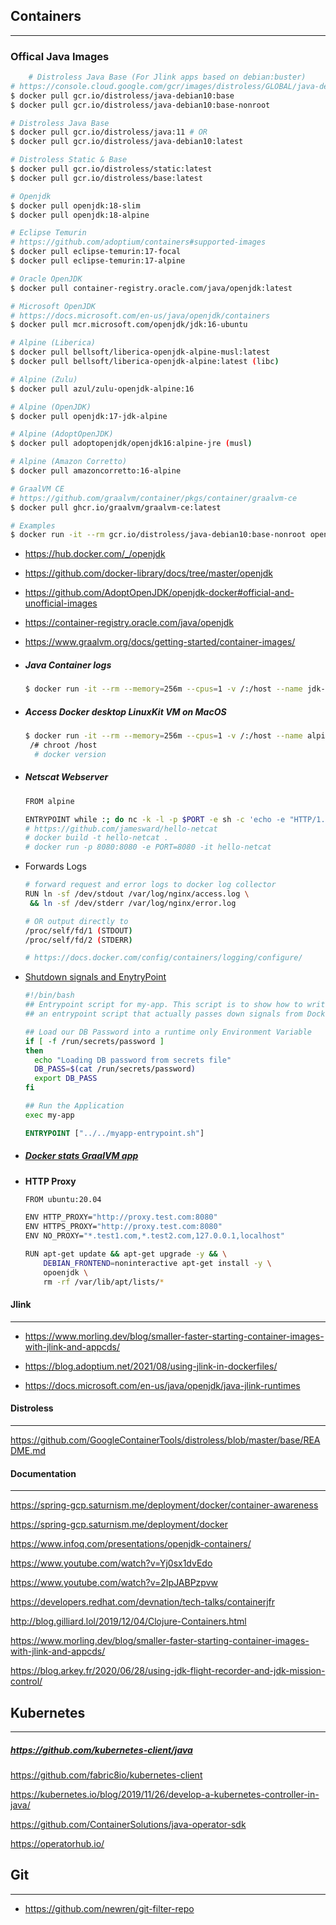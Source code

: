 ## Containers

------

### Offical Java Images

```bash
	# Distroless Java Base (For Jlink apps based on debian:buster)
# https://console.cloud.google.com/gcr/images/distroless/GLOBAL/java-debian10
$ docker pull gcr.io/distroless/java-debian10:base
$ docker pull gcr.io/distroless/java-debian10:base-nonroot

# Distroless Java Base
$ docker pull gcr.io/distroless/java:11 # OR
$ docker pull gcr.io/distroless/java-debian10:latest

# Distroless Static & Base
$ docker pull gcr.io/distroless/static:latest
$ docker pull gcr.io/distroless/base:latest

# Openjdk
$ docker pull openjdk:18-slim
$ docker pull openjdk:18-alpine

# Eclipse Temurin
# https://github.com/adoptium/containers#supported-images
$ docker pull eclipse-temurin:17-focal
$ docker pull eclipse-temurin:17-alpine

# Oracle OpenJDK
$ docker pull container-registry.oracle.com/java/openjdk:latest

# Microsoft OpenJDK
# https://docs.microsoft.com/en-us/java/openjdk/containers
$ docker pull mcr.microsoft.com/openjdk/jdk:16-ubuntu

# Alpine (Liberica)
$ docker pull bellsoft/liberica-openjdk-alpine-musl:latest
$ docker pull bellsoft/liberica-openjdk-alpine:latest (libc)

# Alpine (Zulu)
$ docker pull azul/zulu-openjdk-alpine:16

# Alpine (OpenJDK)
$ docker pull openjdk:17-jdk-alpine

# Alpine (AdoptOpenJDK)
$ docker pull adoptopenjdk/openjdk16:alpine-jre (musl)

# Alpine (Amazon Corretto)
$ docker pull amazoncorretto:16-alpine

# GraalVM CE
# https://github.com/graalvm/container/pkgs/container/graalvm-ce
$ docker pull ghcr.io/graalvm/graalvm-ce:latest

# Examples
$ docker run -it --rm gcr.io/distroless/java-debian10:base-nonroot openssl s_client --connect google.com:443
```

  - https://hub.docker.com/_/openjdk
  - https://github.com/docker-library/docs/tree/master/openjdk
  - https://github.com/AdoptOpenJDK/openjdk-docker#official-and-unofficial-images
  - https://container-registry.oracle.com/java/openjdk
  - https://www.graalvm.org/docs/getting-started/container-images/


- ##### Java Container logs

  ```bash
  $ docker run -it --rm --memory=256m --cpus=1 -v /:/host --name jdk-18 openjdk:18-jdk-slim java -Xlog:os=trace,os+container=trace -version
  ```


- ##### Access Docker desktop LinuxKit VM on MacOS

  ```bash
  $ docker run -it --rm --memory=256m --cpus=1 -v /:/host --name alpine alpine
   /# chroot /host
    # docker version
  ```


- ##### Netscat Webserver

  ```bash
  FROM alpine

  ENTRYPOINT while :; do nc -k -l -p $PORT -e sh -c 'echo -e "HTTP/1.1 200 OK\n\n hello, world"'; done
  # https://github.com/jamesward/hello-netcat
  # docker build -t hello-netcat .
  # docker run -p 8080:8080 -e PORT=8080 -it hello-netcat
  ```


- Forwards Logs

  ```bash
  # forward request and error logs to docker log collector
  RUN ln -sf /dev/stdout /var/log/nginx/access.log \
   && ln -sf /dev/stderr /var/log/nginx/error.log

  # OR output directly to
  /proc/self/fd/1 (STDOUT)
  /proc/self/fd/2 (STDERR)

  # https://docs.docker.com/config/containers/logging/configure/
  ```


- [Shutdown signals and EnytryPoint](https://medium.com/@madflojo/shutdown-signals-with-docker-entry-point-scripts-5e560f4e2d45)

  ```bash
  #!/bin/bash
  ## Entrypoint script for my-app. This script is to show how to write
  ## an entrypoint script that actually passes down signals from Docker.

  ## Load our DB Password into a runtime only Environment Variable
  if [ -f /run/secrets/password ]
  then
    echo "Loading DB password from secrets file"
    DB_PASS=$(cat /run/secrets/password)
    export DB_PASS
  fi

  ## Run the Application
  exec my-app
  ```

  ```dockerfile
  ENTRYPOINT ["../../myapp-entrypoint.sh"]
  ```


- ##### [Docker stats GraalVM app](https://github.com/vasilmkd/docker-stats-monitor/blob/master/Dockerfile)



- **HTTP Proxy**

  ```bash
  FROM ubuntu:20.04

  ENV HTTP_PROXY="http://proxy.test.com:8080"
  ENV HTTPS_PROXY="http://proxy.test.com:8080"
  ENV NO_PROXY="*.test1.com,*.test2.com,127.0.0.1,localhost"

  RUN apt-get update && apt-get upgrade -y && \
      DEBIAN_FRONTEND=noninteractive apt-get install -y \
      opoenjdk \
      rm -rf /var/lib/apt/lists/*
  ```



#### Jlink

------

* https://www.morling.dev/blog/smaller-faster-starting-container-images-with-jlink-and-appcds/

* https://blog.adoptium.net/2021/08/using-jlink-in-dockerfiles/

* https://docs.microsoft.com/en-us/java/openjdk/java-jlink-runtimes



#### Distroless

------

https://github.com/GoogleContainerTools/distroless/blob/master/base/README.md

#### Documentation

------

https://spring-gcp.saturnism.me/deployment/docker/container-awareness

https://spring-gcp.saturnism.me/deployment/docker

https://www.infoq.com/presentations/openjdk-containers/

https://www.youtube.com/watch?v=Yj0sx1dvEdo

https://www.youtube.com/watch?v=2IpJABPzpvw

https://developers.redhat.com/devnation/tech-talks/containerjfr

http://blog.gilliard.lol/2019/12/04/Clojure-Containers.html

https://www.morling.dev/blog/smaller-faster-starting-container-images-with-jlink-and-appcds/

https://blog.arkey.fr/2020/06/28/using-jdk-flight-recorder-and-jdk-mission-control/

## Kubernetes

------

##### https://github.com/kubernetes-client/java

https://github.com/fabric8io/kubernetes-client

https://kubernetes.io/blog/2019/11/26/develop-a-kubernetes-controller-in-java/

https://github.com/ContainerSolutions/java-operator-sdk

https://operatorhub.io/

## Git

------

* https://github.com/newren/git-filter-repo
